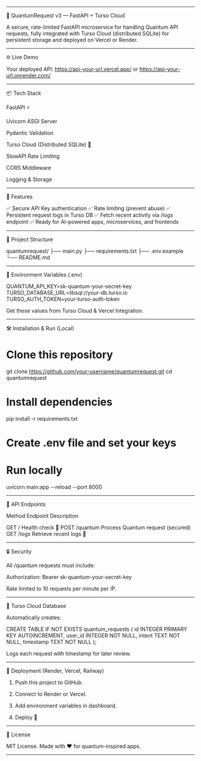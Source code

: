 
---

🚀 QuantumRequest v3 — FastAPI + Turso Cloud

A secure, rate-limited FastAPI microservice for handling Quantum API requests, fully integrated with Turso Cloud (distributed SQLite) for persistent storage and deployed on Vercel or Render.

---

🌐 Live Demo

Your deployed API:
https://api-your-url.vercel.app/
or
https://api-your-url.onrender.com/

---

📦 Tech Stack

FastAPI ⚡

Uvicorn ASGI Server

Pydantic Validation

Turso Cloud (Distributed SQLite) 💾

SlowAPI Rate Limiting

CORS Middleware

Logging & Storage

---

🚀 Features

✅ Secure API Key authentication
✅ Rate limiting (prevent abuse)
✅ Persistent request logs in Turso DB
✅ Fetch recent activity via /logs endpoint
✅ Ready for AI-powered apps, microservices, and frontends

---

📂 Project Structure

quantumrequest/
├── main.py
├── requirements.txt
├── .env.example
└── README.md

---

🔑 Environment Variables (.env)

QUANTUM_API_KEY=sk-quantum-your-secret-key
TURSO_DATABASE_URL=libsql://your-db.turso.io
TURSO_AUTH_TOKEN=your-turso-auth-token

Get these values from Turso Cloud & Vercel Integration.

---

🛠 Installation & Run (Local)

# Clone this repository
git clone https://github.com/your-username/quantumrequest.git
cd quantumrequest

# Install dependencies
pip install -r requirements.txt

# Create .env file and set your keys

# Run locally
uvicorn main:app --reload --port 8000

---

🔗 API Endpoints

Method	Endpoint	Description

GET	/	Health check 🚦
POST	/quantum	Process Quantum request (secured)
GET	/logs	Retrieve recent logs 📜

---

🔒 Security

All /quantum requests must include:


Authorization: Bearer sk-quantum-your-secret-key

Rate limited to 10 requests per minute per IP.

---

💾 Turso Cloud Database

Automatically creates:


CREATE TABLE IF NOT EXISTS quantum_requests (
  id INTEGER PRIMARY KEY AUTOINCREMENT,
  user_id INTEGER NOT NULL,
  intent TEXT NOT NULL,
  timestamp TEXT NOT NULL
);

Logs each request with timestamp for later review.

---

🚀 Deployment (Render, Vercel, Railway)

1. Push this project to GitHub.


2. Connect to Render or Vercel.


3. Add environment variables in dashboard.


4. Deploy 🚀

---

📄 License

MIT License.
Made with ❤️ for quantum-inspired apps.


---
